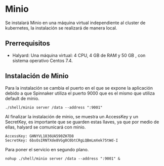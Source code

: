 # Minio 

Se instalará Minio en una máquina virtual independiente al cluster de kubernetes, la instalación se realizará de manera local. 

## Prerrequisitos 
- Halyard: 
      Una máquina virtual: 4 CPU, 4 GB de RAM y 50 GB , con sistema operativo Centos 7.4.

## Instalación de Minio 
Para la instalación se cambia el puerto en el que se expone la aplicación debido a que Spinnaker utiliza el puerto 9000 que es el mismo que utiliza default de minio.
```
./shell/minio server /data --address ":9001" 
```
Al finalizar la instalación de minio, se muestra un AccessKey y un SecretKey, es importante que se guarden estas llaves, ya que por medio de ellas, halyard se comunicará con minio. 
```
AccessKey: GHNYVL1836UA590ZH7D8
SecretKey: 6bsOsIRNTXde8VGg0C0btCRgLQBmLmXek75tWd-I
```
Para poner el servicio en segundo plano. 
```
nohup ./shell/minio server /data --address ":9001" & 
```



